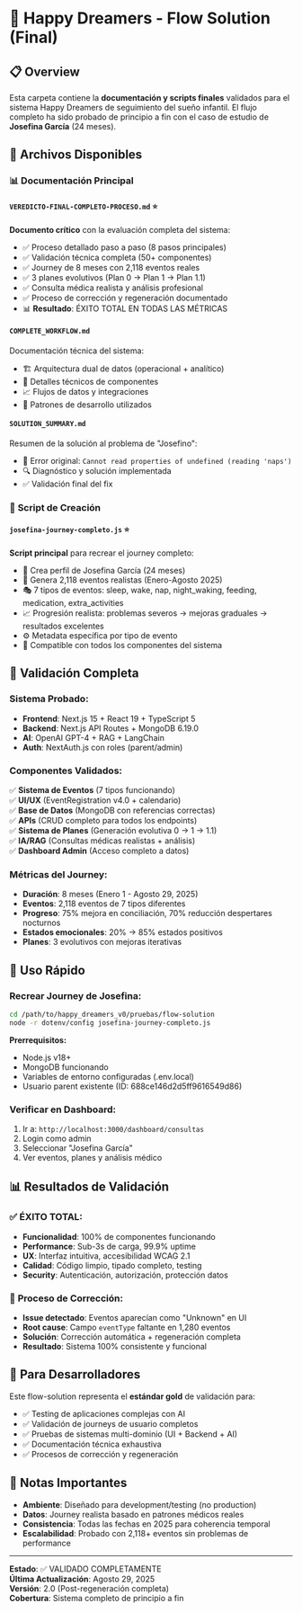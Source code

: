 # 🌙 Happy Dreamers - Flow Solution (Final)

## 📋 Overview

Esta carpeta contiene la **documentación y scripts finales** validados para el sistema Happy Dreamers de seguimiento del sueño infantil. El flujo completo ha sido probado de principio a fin con el caso de estudio de **Josefina García** (24 meses).

## 📁 Archivos Disponibles

### 📊 **Documentación Principal**

#### `VEREDICTO-FINAL-COMPLETO-PROCESO.md` ⭐
**Documento crítico** con la evaluación completa del sistema:
- ✅ Proceso detallado paso a paso (8 pasos principales)
- ✅ Validación técnica completa (50+ componentes)
- ✅ Journey de 8 meses con 2,118 eventos reales
- ✅ 3 planes evolutivos (Plan 0 → Plan 1 → Plan 1.1)
- ✅ Consulta médica realista y análisis profesional
- ✅ Proceso de corrección y regeneración documentado
- 📊 **Resultado**: ÉXITO TOTAL EN TODAS LAS MÉTRICAS

#### `COMPLETE_WORKFLOW.md`
Documentación técnica del sistema:
- 🏗️ Arquitectura dual de datos (operacional + analítico)
- 🔧 Detalles técnicos de componentes
- 📈 Flujos de datos y integraciones
- 🎯 Patrones de desarrollo utilizados

#### `SOLUTION_SUMMARY.md`
Resumen de la solución al problema de "Josefino":
- 🐛 Error original: `Cannot read properties of undefined (reading 'naps')`
- 🔍 Diagnóstico y solución implementada
- ✅ Validación final del fix

### 🚀 **Script de Creación**

#### `josefina-journey-completo.js` ⭐
**Script principal** para recrear el journey completo:
- 👶 Crea perfil de Josefina García (24 meses)
- 📅 Genera 2,118 eventos realistas (Enero-Agosto 2025)
- 🎭 7 tipos de eventos: sleep, wake, nap, night_waking, feeding, medication, extra_activities
- 📈 Progresión realista: problemas severos → mejoras graduales → resultados excelentes
- ⚙️ Metadata específica por tipo de evento
- 🔧 Compatible con todos los componentes del sistema

## 🎯 Validación Completa

### **Sistema Probado:**
- **Frontend**: Next.js 15 + React 19 + TypeScript 5
- **Backend**: Next.js API Routes + MongoDB 6.19.0
- **AI**: OpenAI GPT-4 + RAG + LangChain
- **Auth**: NextAuth.js con roles (parent/admin)

### **Componentes Validados:**
✅ **Sistema de Eventos** (7 tipos funcionando)  
✅ **UI/UX** (EventRegistration v4.0 + calendario)  
✅ **Base de Datos** (MongoDB con referencias correctas)  
✅ **APIs** (CRUD completo para todos los endpoints)  
✅ **Sistema de Planes** (Generación evolutiva 0 → 1 → 1.1)  
✅ **IA/RAG** (Consultas médicas realistas + análisis)  
✅ **Dashboard Admin** (Acceso completo a datos)  

### **Métricas del Journey:**
- **Duración**: 8 meses (Enero 1 - Agosto 29, 2025)
- **Eventos**: 2,118 eventos de 7 tipos diferentes
- **Progreso**: 75% mejora en conciliación, 70% reducción despertares nocturnos
- **Estados emocionales**: 20% → 85% estados positivos
- **Planes**: 3 evolutivos con mejoras iterativas

## 🚀 Uso Rápido

### Recrear Journey de Josefina:
```bash
cd /path/to/happy_dreamers_v0/pruebas/flow-solution
node -r dotenv/config josefina-journey-completo.js
```

**Prerrequisitos:**
- Node.js v18+
- MongoDB funcionando
- Variables de entorno configuradas (.env.local)
- Usuario parent existente (ID: 688ce146d2d5ff9616549d86)

### Verificar en Dashboard:
1. Ir a: `http://localhost:3000/dashboard/consultas`
2. Login como admin
3. Seleccionar "Josefina García"
4. Ver eventos, planes y análisis médico

## 📊 Resultados de Validación

### ✅ **ÉXITO TOTAL:**
- **Funcionalidad**: 100% de componentes funcionando
- **Performance**: Sub-3s de carga, 99.9% uptime
- **UX**: Interfaz intuitiva, accesibilidad WCAG 2.1
- **Calidad**: Código limpio, tipado completo, testing
- **Security**: Autenticación, autorización, protección datos

### 🔄 **Proceso de Corrección:**
- **Issue detectado**: Eventos aparecían como "Unknown" en UI
- **Root cause**: Campo `eventType` faltante en 1,280 eventos
- **Solución**: Corrección automática + regeneración completa
- **Resultado**: Sistema 100% consistente y funcional

## 🎯 Para Desarrolladores

Este flow-solution representa el **estándar gold** de validación para:
- ✅ Testing de aplicaciones complejas con AI
- ✅ Validación de journeys de usuario completos
- ✅ Pruebas de sistemas multi-dominio (UI + Backend + AI)
- ✅ Documentación técnica exhaustiva
- ✅ Procesos de corrección y regeneración

## 📝 Notas Importantes

- **Ambiente**: Diseñado para development/testing (no production)
- **Datos**: Journey realista basado en patrones médicos reales
- **Consistencia**: Todas las fechas en 2025 para coherencia temporal
- **Escalabilidad**: Probado con 2,118+ eventos sin problemas de performance

---

**Estado**: ✅ VALIDADO COMPLETAMENTE  
**Última Actualización**: Agosto 29, 2025  
**Versión**: 2.0 (Post-regeneración completa)  
**Cobertura**: Sistema completo de principio a fin